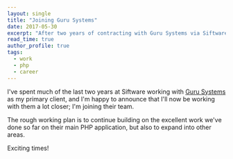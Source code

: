 ```yaml
---
layout: single
title: "Joining Guru Systems"
date: 2017-05-30
excerpt: "After two years of contracting with Guru Systems via Siftware, I’m joining their team to keep building their platform and expand into new areas."
read_time: true
author_profile: true
tags:
  - work
  - php
  - career
---  
```

I've spent much of the last two years at Siftware working with [Guru Systems](https://www.gurusystems.com) as my primary client, and I'm happy to announce
that I'll now be working with them a lot closer; I'm joining their team.

<!--more-->

The rough working plan is to continue building on the excellent work we've
done so far on their main PHP application, but also to expand into other areas.

Exciting times!